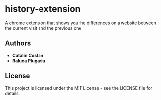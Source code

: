 # history-extension
A chrome extension that shows you the differences on a website between the current visit and the previous one

## Authors
* **Catalin Costan**
* **Raluca Plugariu**

## License
This project is licensed under the MIT License - see the LICENSE file for details